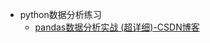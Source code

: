 - python数据分析练习
	- [pandas数据分析实战 (超详细)-CSDN博客](https://blog.csdn.net/weixin_44875199/article/details/90716467)